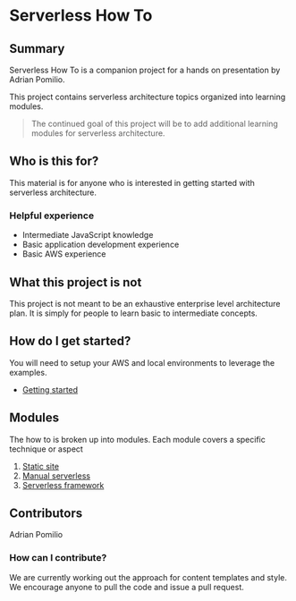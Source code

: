 # Serverless How To

## Summary
Serverless How To is a companion project for a hands on presentation by Adrian Pomilio.  

This project contains serverless architecture topics organized into learning modules.

>The continued goal of this project will be to add additional learning modules for serverless architecture.

## Who is this for?
This material is for anyone who is interested in getting started with serverless architecture.  

### Helpful experience
+ Intermediate JavaScript knowledge
+ Basic application development experience
+ Basic AWS experience

## What this project is not
This project is not meant to be an exhaustive enterprise level architecture plan.  It is simply for people to learn basic to intermediate concepts.

##  How do I get started?
You will need to setup your AWS and local environments to leverage the examples.

+ [Getting started](getting-started/README.md)

## Modules
The how to is broken up into modules.  Each module covers a specific technique or aspect

1. [Static site](static-site-serverless/README.md)
2. [Manual serverless](manual-serverless/README.md)
3. [Serverless framework](serverless-framework/README.md)

## Contributors
Adrian Pomilio

### How can I contribute?
We are currently working out the approach for content templates and style.  We encourage anyone to pull the code and issue a pull request.
